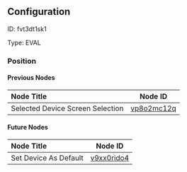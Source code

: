 # <nil>
## Configuration
ID:  fvt3dt1sk1

Type: EVAL 








### Position

#### Previous Nodes
| Node Title | Node ID |
| :------------- | ------------ |
| Selected Device Screen Selection | [vp8o2mc12q](./vp8o2mc12q.md) | 
 
 #### Future Nodes
| Node Title | Node ID |
| :------------- | ------------ |
| Set Device As Default |[v9xx0rido4](./v9xx0rido4.md) | 